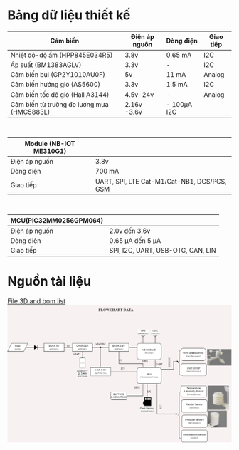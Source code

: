 # Bảng dữ liệu thiết kế

| Cảm biến                           | Điện áp nguồn | Dòng điện              | Giao tiếp                           |
|------------------------------------|---------------|------------------------|------------------------------------|
| Nhiệt độ-độ ẩm (HPP845E034R5)     | 3.8v          | 0.65 mA                | I2C                                |
| Áp suất (BM1383AGLV)              | 3.3v          | -                      | I2C                                |
| Cảm biến bụi (GP2Y1010AU0F)       | 5v            | 11 mA                  | Analog                             |
| Cảm biến hướng gió (AS5600)       | 3.3v          | 1.5 mA                 | I2C                                |
| Cảm biến tốc độ gió (Hall A3144)  | 4.5v-24v      | -                      | Analog                             |
| Cảm biến từ trường đo lương mưa (HMC5883L)  | 2.16v -3.6v     | - 100μA                I2C                             |

&nbsp;

| Module (NB-IOT ME310G1)            |               | 
|------------------------------------|---------------|
| Điện áp nguồn                      | 3.8v          |
| Dòng điện                          | 700 mA        |
| Giao tiếp                          | UART, SPI, LTE Cat-M1/Cat-NB1, DCS/PCS, GSM |

&nbsp;

| MCU(PIC32MM0256GPM064)             |               | 
|------------------------------------|---------------|
| Điện áp nguồn                      | 2.0v đến 3.6v |
| Dòng điện                          | 0.65 μA đến 5 μA  |
| Giao tiếp                          | SPI, I2C, UART, USB-OTG, CAN, LIN  |

# Nguồn tài liệu
[File 3D and bom list](https://www.thingiverse.com/thing:6439737)
&nbsp;
![Flowchart](https://github.com/lehungthinh02/KLTN_Data/blob/main/Flowchart/KLTN_Data%20Diagram1.png)

